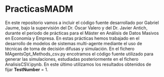 # PracticasMADM
En este repositorio vamos a incluir el código fuente desarrollado por Gabriel Jaume, bajo la supervisión del Dr. Óscar Valero y del Dr. Javier Antich, durante el periodo de prácticas para el Máster en Análisis de Datos Masivos en Economía y Empresa.
En estas prácticas hemos trabajado en el desarrollo de modelos de sistemas multi-agente mediante el uso de técnicas de toma de decisión difusas y simulación.
En el fichero MAgentsOpt_Methods_csv.py encotramos el código fuente utilizado para generar las simulaciones, estudiadas posteriormente en el fichero AnalisisCSV.ipynb.
En este último utilizamos los resultados obtenidos de fijar __TestNumber__ = 1.
